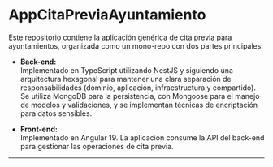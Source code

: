 # AppCitaPreviaAyuntamiento

Este repositorio contiene la aplicación genérica de cita previa para ayuntamientos, organizada como un mono-repo con dos partes principales:

- **Back-end:**  
  Implementado en TypeScript utilizando NestJS y siguiendo una arquitectura hexagonal para mantener una clara separación de responsabilidades (dominio, aplicación, infraestructura y compartido). Se utiliza MongoDB para la persistencia, con Mongoose para el manejo de modelos y validaciones, y se implementan técnicas de encriptación para datos sensibles.

- **Front-end:**  
  Implementado en Angular 19. La aplicación consume la API del back-end para gestionar las operaciones de cita previa.

---

